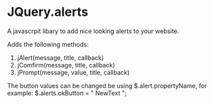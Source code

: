 # JQuery.alerts
A javascrpit libary to add nice looking alerts to your website.

Adds the following methods:
1. jAlert(message, title, callback)
2. jComfirm(message, title, callback)
3. jPrompt(message, value, title, callback)

The button values can be changed be using $.alert.propertyName, for example:
$.alerts.okButton = "&nbsp;NewText&nbsp;";
